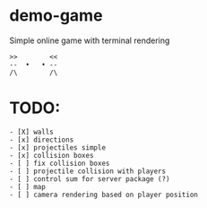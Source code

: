 # demo-game

Simple online game with terminal rendering

```
>>        <<
--  •   • --
/\        /\

```

# TODO:

```
- [X] walls
- [x] directions
- [x] projectiles simple
- [x] collision boxes
- [ ] fix collision boxes
- [ ] projectile collision with players
- [ ] control sum for server package (?)
- [ ] map
- [ ] camera rendering based on player position
```
